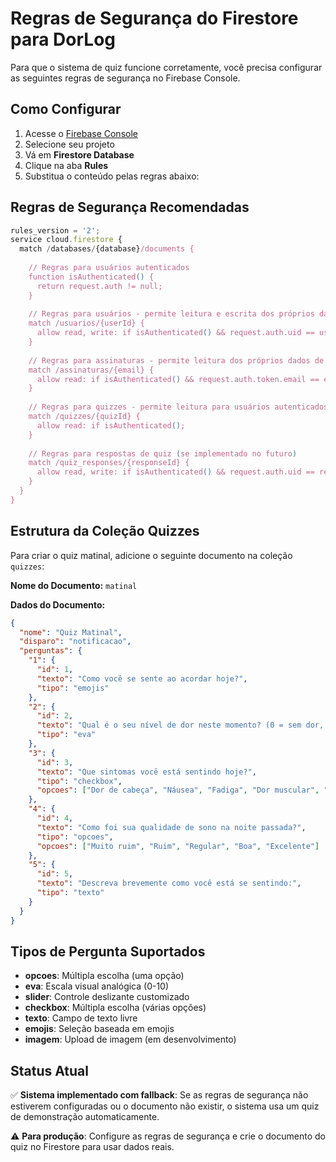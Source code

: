 # Regras de Segurança do Firestore para DorLog

Para que o sistema de quiz funcione corretamente, você precisa configurar as seguintes regras de segurança no Firebase Console.

## Como Configurar

1. Acesse o [Firebase Console](https://console.firebase.google.com)
2. Selecione seu projeto
3. Vá em **Firestore Database**
4. Clique na aba **Rules**
5. Substitua o conteúdo pelas regras abaixo:

## Regras de Segurança Recomendadas

```javascript
rules_version = '2';
service cloud.firestore {
  match /databases/{database}/documents {
    
    // Regras para usuários autenticados
    function isAuthenticated() {
      return request.auth != null;
    }
    
    // Regras para usuários - permite leitura e escrita dos próprios dados
    match /usuarios/{userId} {
      allow read, write: if isAuthenticated() && request.auth.uid == userId;
    }
    
    // Regras para assinaturas - permite leitura dos próprios dados de assinatura
    match /assinaturas/{email} {
      allow read: if isAuthenticated() && request.auth.token.email == email;
    }
    
    // Regras para quizzes - permite leitura para usuários autenticados
    match /quizzes/{quizId} {
      allow read: if isAuthenticated();
    }
    
    // Regras para respostas de quiz (se implementado no futuro)
    match /quiz_responses/{responseId} {
      allow read, write: if isAuthenticated() && request.auth.uid == resource.data.userId;
    }
  }
}
```

## Estrutura da Coleção Quizzes

Para criar o quiz matinal, adicione o seguinte documento na coleção `quizzes`:

**Nome do Documento:** `matinal`

**Dados do Documento:**
```json
{
  "nome": "Quiz Matinal",
  "disparo": "notificacao",
  "perguntas": {
    "1": {
      "id": 1,
      "texto": "Como você se sente ao acordar hoje?",
      "tipo": "emojis"
    },
    "2": {
      "id": 2,
      "texto": "Qual é o seu nível de dor neste momento? (0 = sem dor, 10 = dor máxima)",
      "tipo": "eva"
    },
    "3": {
      "id": 3,
      "texto": "Que sintomas você está sentindo hoje?",
      "tipo": "checkbox",
      "opcoes": ["Dor de cabeça", "Náusea", "Fadiga", "Dor muscular", "Ansiedade", "Nenhum"]
    },
    "4": {
      "id": 4,
      "texto": "Como foi sua qualidade de sono na noite passada?",
      "tipo": "opcoes",
      "opcoes": ["Muito ruim", "Ruim", "Regular", "Boa", "Excelente"]
    },
    "5": {
      "id": 5,
      "texto": "Descreva brevemente como você está se sentindo:",
      "tipo": "texto"
    }
  }
}
```

## Tipos de Pergunta Suportados

- **opcoes**: Múltipla escolha (uma opção)
- **eva**: Escala visual analógica (0-10)
- **slider**: Controle deslizante customizado
- **checkbox**: Múltipla escolha (várias opções)
- **texto**: Campo de texto livre
- **emojis**: Seleção baseada em emojis
- **imagem**: Upload de imagem (em desenvolvimento)

## Status Atual

✅ **Sistema implementado com fallback**: Se as regras de segurança não estiverem configuradas ou o documento não existir, o sistema usa um quiz de demonstração automaticamente.

⚠️ **Para produção**: Configure as regras de segurança e crie o documento do quiz no Firestore para usar dados reais.